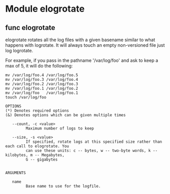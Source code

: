 # Module elogrotate


## func elogrotate


elogrotate rotates all the log files with a given basename similar to what happens with logrotate. It will always touch
an empty non-versioned file just log logrotate.

For example, if you pass in the pathname '/var/log/foo' and ask to keep a max of 5, it will do the following:

```shell
mv /var/log/foo.4 /var/log/foo.5
mv /var/log/foo.3 /var/log/foo.4
mv /var/log/foo.2 /var/log/foo.3
mv /var/log/foo.1 /var/log/foo.2
mv /var/log/foo   /var/log/foo.1
touch /var/log/foo
```

```Groff
OPTIONS
(*) Denotes required options
(&) Denotes options which can be given multiple times

   --count, -c <value>
         Maximum number of logs to keep

   --size, -s <value>
         If specified, rotate logs at this specified size rather than each call to elogrotate. You
         can use these units: c -- bytes, w -- two-byte words, k -- kilobytes, m -- Megabytes,
         G -- gigabytes


ARGUMENTS

   name
         Base name to use for the logfile.

```
